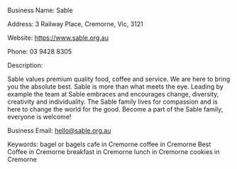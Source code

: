 Business Name: 
Sable

Address: 
3 Railway Place, 
Cremorne, Vic, 3121

Website: 
https://www.sable.org.au

Phone: 
03 9428 8305

Description:

Sable values premium quality food, coffee and service.
We are here to bring you the absolute best.
Sable is more than what meets the eye. Leading by example the team at Sable embraces and encourages change, diversity, creativity and individuality.
The Sable family lives for compassion and is here to change the world for the good.
Become a part of the Sable family, everyone is welcome!

Business Email: 
hello@sable.org.au

Keywords:
bagel or bagels
cafe in Cremorne
coffee in Cremorne
Best Coffee in Cremorne
breakfast in Cremorne
lunch in Cremorne
cookies in Cremorne